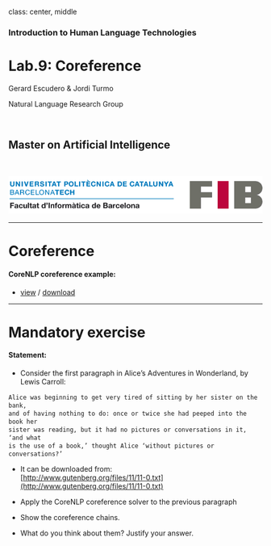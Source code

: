 class: center, middle

### Introduction to Human Language Technologies

# Lab.9: Coreference

Gerard Escudero & Jordi Turmo

Natural Language Research Group

<br>

## Master on Artificial Intelligence

<br>

![:scale 75%](fib.png)

---
# Coreference

#### CoreNLP coreference example:

* [view](codes/coref.html) / [download](codes/coref.ipynb)

---

# Mandatory exercise

#### Statement:

* Consider the first paragraph in Alice’s Adventures in Wonderland, by Lewis Carroll:
```
Alice was beginning to get very tired of sitting by her sister on the bank, 
and of having nothing to do: once or twice she had peeped into the book her 
sister was reading, but it had no pictures or conversations in it, ‘and what 
is the use of a book,’ thought Alice ‘without pictures or conversations?’
```

* It can be downloaded from: <br>
[http://www.gutenberg.org/files/11/11-0.txt](http://www.gutenberg.org/files/11/11-0.txt)

* Apply the CoreNLP coreference solver to the previous paragraph

* Show the coreference chains. 

* What do you think about them? Justify your answer.



